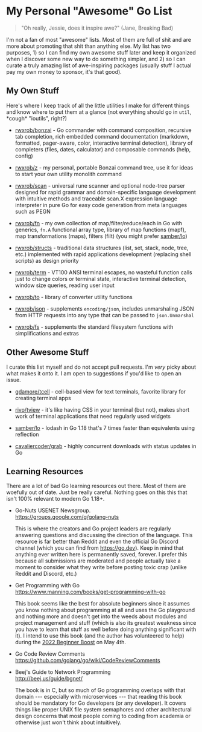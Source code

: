 # My Personal "Awesome" Go List

> "Oh really, Jessie, does it inspire awe?" (Jane, Breaking Bad)

I'm not a fan of most "awesome" lists. Most of them are full of shit and
are more about promoting that shit than anything else. My list has two
purposes, 1) so I can find my own awesome stuff later and keep it
organized when I discover some new way to do something simpler, and 2)
so I can curate a truly amazing list of awe-inspiring packages (usually
stuff I actual pay my own money to sponsor, it's that good).

## My Own Stuff

Here's where I keep track of all the little utilities I make for
different things and know where to put them at a glance (not everything
should go in `util`, \*cough\* "ioutils", right?) 

* [rwxrob/bonzai](https://github.com/rwxrob/bonzai) - Go commander with
  command composition, recursive tab completion, rich embedded command
  documentation (markdown, formatted, pager-aware, color, interactive
  terminal detection), library of completers (files, dates, calculator)
  and composable commands (help, config) 

* [rwxrob/z](https://github.com/rwxrob/z) - my personal, portable Bonzai
  command tree, use it for ideas to start your own utility monolith
  command

* [rwxrob/scan](https://github.com/rwxrob/scan) - universal rune scanner
  and optional node-tree parser designed for rapid grammar and
  domain-specific language development with intuitive methods and
  traceable scan.X expression language interpreter in pure Go for easy
  code generation from meta languages such as PEGN

* [rwxrob/fn](https://github.com/rwxrob/fn) - my own collection of
  map/filter/reduce/each in Go with generics, `fn.A` functional array
  type, library of map functions (mapf), map transformations (maps),
  filters (filt) (you might prefer [samber/lo](https://github.com/samber/lo))

* [rwxrob/structs](https://github.com/rwxrob/structs) - traditional data
  structures (list, set, stack, node, tree, etc.) implemented with rapid
  applications development (replacing shell scripts) as design priority

* [rwxrob/term](https://github.com/rwxrob/term) - VT100 ANSI terminal
  escapes, no wasteful function calls just to change colors or terminal
  state, interactive terminal detection, window size queries, reading
  user input

* [rwxrob/to](https://github.com/rwxrob/to) - library of converter
  utility functions

* [rwxrob/json](https://github.com/rwxrob/json) - supplements
  `encoding/json`, includes unmarshaling JSON from HTTP requests into
  any type that can be passed to `json.Unmarshal`

* [rwxrob/fs](https://github.com/rwxrob/fs) - supplements the
  standard filesystem functions with simplifications and extras

## Other Awesome Stuff

I curate this list myself and do not accept pull requests. I'm *very*
picky about what makes it onto it. I am open to suggestions if you'd
like to open an issue.

* [gdamore/tcell](https://github.com/gdamore/tcell) - cell-based view
  for text terminals, favorite library for creating terminal apps

* [rivo/tview](https://github.com/rivo/tview) - it's like having CSS in
  your terminal (but not), makes short work of terminal applications
  that need regularly used widgets

* [samber/lo](https://github.com/samber/lo) - lodash in Go 1.18 that's 7
  times faster than equivalents using reflection

* [cavaliercoder/grab](https://github.com/cavaliercoder/grab) - highly
  concurrent downloads with status updates in Go 

## Learning Resources

There are a lot of bad Go learning resources out there. Most of them
are woefully out of date. Just be really careful. Nothing goes on this
this that isn't 100% relevant to modern Go 1.18+.

* Go-Nuts USENET Newsgroup.  
  <https://groups.google.com/g/golang-nuts>

  This is where the creators and Go project leaders are regularly
  answering questions and discussing the direction of the language. This
  resource is far better than Reddit and even the official Go Discord
  channel (which you can find from <https://go.dev>). Keep in mind that
  anything ever written here is permanently saved, forever. I prefer
  this because all submissions are moderated and people actually take a
  moment to consider what they write before posting toxic crap (unlike
  Reddit and Discord, etc.)

* Get Programming with Go  
  <https://www.manning.com/books/get-programming-with-go>

  This book seems like the best for absolute beginners since it assumes
  you know nothing about programming at all and uses the Go playground
  and nothing more and doesn't get into the weeds about modules and
  project management and stuff (which is also its greatest weakness
  since you have to learn that stuff as well before doing anything
  significant with it). I intend to use this book (and the author has
  volunteered to help) during the [2022 Beginner
  Boost](https://github.com/rwxrob/boost) on May 4th.

* Go Code Review Comments  
  <https://github.com/golang/go/wiki/CodeReviewComments>

* Beej's Guide to Network Programming  
  http://beej.us/guide/bgnet/

  The book is in C, but so much of Go programming overlaps with that
  domain --- especially with microservices --- that reading this book
  should be mandatory for Go developers (or any developer). It covers
  things like proper UNIX file system semaphores and other architectural
  design concerns that most people coming to coding from academia or
  otherwise just won't think about intuitively.
